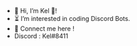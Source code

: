 - 👋 Hi, I’m Kel 🌱!
- ⏳ I’m interested in coding Discord Bots.
- 📜 Connect me here !
- Discord : Kel#8411
